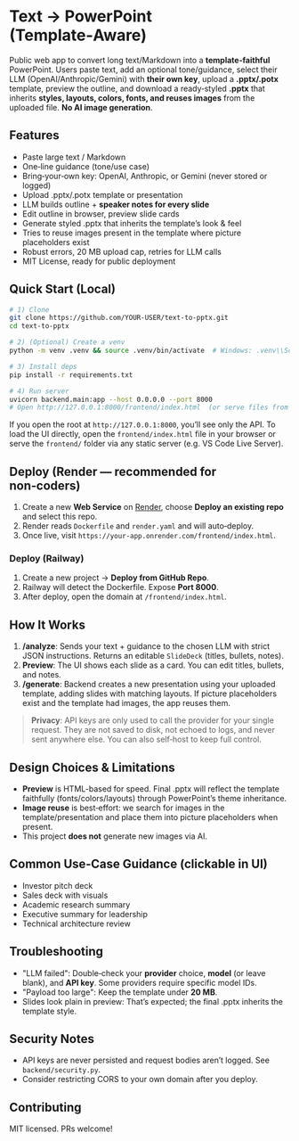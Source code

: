 # Text → PowerPoint (Template‑Aware)

Public web app to convert long text/Markdown into a **template‑faithful** PowerPoint. Users paste text, add an optional tone/guidance, select their LLM (OpenAI/Anthropic/Gemini) with **their own key**, upload a **.pptx/.potx** template, preview the outline, and download a ready‑styled **.pptx** that inherits **styles, layouts, colors, fonts, and reuses images** from the uploaded file. **No AI image generation**.

## Features
- Paste large text / Markdown
- One‑line guidance (tone/use case)
- Bring‑your‑own key: OpenAI, Anthropic, or Gemini (never stored or logged)
- Upload .pptx/.potx template or presentation
- LLM builds outline + **speaker notes for every slide**
- Edit outline in browser, preview slide cards
- Generate styled .pptx that inherits the template’s look & feel
- Tries to reuse images present in the template where picture placeholders exist
- Robust errors, 20 MB upload cap, retries for LLM calls
- MIT License, ready for public deployment

## Quick Start (Local)
```bash
# 1) Clone
git clone https://github.com/YOUR-USER/text-to-pptx.git
cd text-to-pptx

# 2) (Optional) Create a venv
python -m venv .venv && source .venv/bin/activate  # Windows: .venv\\Scripts\\activate

# 3) Install deps
pip install -r requirements.txt

# 4) Run server
uvicorn backend.main:app --host 0.0.0.0 --port 8000
# Open http://127.0.0.1:8000/frontend/index.html  (or serve files from any static host)
````

If you open the root at `http://127.0.0.1:8000`, you’ll see only the API. To load the UI directly, open the `frontend/index.html` file in your browser or serve the `frontend/` folder via any static server (e.g. VS Code Live Server).

## Deploy (Render — recommended for non‑coders)

1. Create a new **Web Service** on [Render](https://render.com/), choose **Deploy an existing repo** and select this repo.
2. Render reads `Dockerfile` and `render.yaml` and will auto‑deploy.
3. Once live, visit `https://your-app.onrender.com/frontend/index.html`.

### Deploy (Railway)

1. Create a new project → **Deploy from GitHub Repo**.
2. Railway will detect the Dockerfile. Expose **Port 8000**.
3. After deploy, open the domain at `/frontend/index.html`.

## How It Works

1. **/analyze**: Sends your text + guidance to the chosen LLM with strict JSON instructions. Returns an editable `SlideDeck` (titles, bullets, notes).
2. **Preview**: The UI shows each slide as a card. You can edit titles, bullets, and notes.
3. **/generate**: Backend creates a new presentation using your uploaded template, adding slides with matching layouts. If picture placeholders exist and the template had images, the app reuses them.

> **Privacy**: API keys are only used to call the provider for your single request. They are not saved to disk, not echoed to logs, and never sent anywhere else. You can also self‑host to keep full control.

## Design Choices & Limitations

* **Preview** is HTML-based for speed. Final .pptx will reflect the template faithfully (fonts/colors/layouts) through PowerPoint’s theme inheritance.
* **Image reuse** is best‑effort: we search for images in the template/presentation and place them into picture placeholders when present.
* This project **does not** generate new images via AI.

## Common Use‑Case Guidance (clickable in UI)

* Investor pitch deck
* Sales deck with visuals
* Academic research summary
* Executive summary for leadership
* Technical architecture review

## Troubleshooting

* "LLM failed": Double‑check your **provider** choice, **model** (or leave blank), and **API key**. Some providers require specific model IDs.
* "Payload too large": Keep the template under **20 MB**.
* Slides look plain in preview: That’s expected; the final .pptx inherits the template style.

## Security Notes

* API keys are never persisted and request bodies aren’t logged. See `backend/security.py`.
* Consider restricting CORS to your own domain after you deploy.

## Contributing

MIT licensed. PRs welcome!
